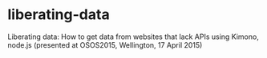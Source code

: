 # liberating-data
Liberating data: How to get data from websites that lack APIs using Kimono, node.js (presented at OSOS2015, Wellington, 17 April 2015)
